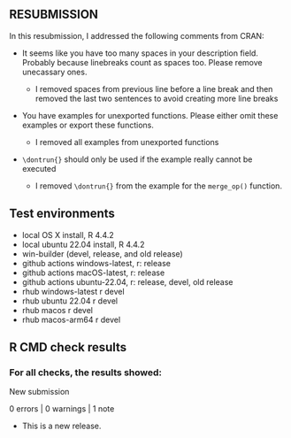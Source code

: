 ## RESUBMISSION

In this resubmission, I addressed the following comments from CRAN:

* It seems like you have too many spaces in your description field. Probably because linebreaks count as spaces too. Please remove unecassary ones.

    - I removed spaces from previous line before a line break and then removed the last two sentences to avoid creating more line breaks

* You have examples for unexported functions. Please either omit these examples or export these functions.

    - I removed all examples from unexported functions

* `\dontrun{}` should only be used if the example really cannot be executed

    - I removed `\dontrun{}` from the example for the `merge_op()` function.


## Test environments
* local OS X install, R 4.4.2
* local ubuntu 22.04 install, R 4.4.2
* win-builder (devel, release, and old release)
* github actions windows-latest, r: release
* github actions macOS-latest, r: release
* github actions ubuntu-22.04, r: release, devel, old release
* rhub windows-latest r devel
* rhub ubuntu 22.04 r devel
* rhub macos r devel
* rhub macos-arm64 r devel


## R CMD check results

### For all checks, the results showed:

  New submission

0 errors | 0 warnings | 1 note

* This is a new release.

